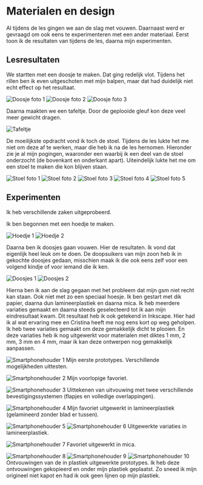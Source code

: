 # Materialen en design

Al tijdens de les gingen we aan de slag met vouwen. Daarnaast werd er gevraagd om ook eens te experimenteren met een ander materiaal. Eerst toon ik de resultaten van tijdens de les, daarna mijn experimenten.

## Lesresultaten

We startten met een doosje te maken. Dat ging redelijk vlot. 
Tijdens het rillen ben ik even uitgeschoten met mijn balpen, maar dat had duidelijk niet echt effect op het resultaat.

![Doosje foto 1]({{site.baseurl}}/assets/1a.jpg)
![Doosje foto 2]({{site.baseurl}}/assets/1.jpg)
![Doosje foto 3]({{site.baseurl}}/assets/2.jpg)

Daarna maakten we een tafeltje. Door de geplooide gleuf kon deze veel meer gewicht dragen.

![Tafeltje]({{site.baseurl}}/assets/3.jpg)

De moeilijkste opdracht vond ik toch de stoel. Tijdens de les lukte het me niet om deze af te werken, maar die heb ik na de les hernomen. Hieronder zie je al mijn pogingen, waaronder een waarbij ik een deel van de stoel onderzocht (de bovenkant en onderkant apart). Uiteindelijk lukte het me om een stoel te maken die kon blijven staan.

![Stoel foto 1]({{site.baseurl}}/assets/4.jpg)
![Stoel foto 2]({{site.baseurl}}/assets/5.jpg)
![Stoel foto 3]({{site.baseurl}}/assets/6.jpg)
![Stoel foto 4]({{site.baseurl}}/assets/7.jpg)
![Stoel foto 5]({{site.baseurl}}/assets/8.jpg)


## Experimenten

Ik heb verschillende zaken uitgeprobeerd.

Ik ben begonnen met een hoedje te maken.

![Hoedje 1]({{site.baseurl}}/assets/9.jpg)
![Hoedje 2]({{site.baseurl}}/assets/10.jpg)

Daarna ben ik doosjes gaan vouwen. Hier de resultaten. Ik vond dat eigenlijk heel leuk om te doen. De doopsuikers van mijn zoon heb ik in gekochte doosjes gedaan, misschien maak ik die ook eens zelf voor een volgend kindje of voor iemand die ik ken.

![Doosjes 1]({{site.baseurl}}/assets/11.jpg)
![Doosjes 2]({{site.baseurl}}/assets/12.jpg)

Hierna ben ik aan de slag gegaan met het probleem dat mijn gsm niet recht kan staan. Ook niet met zo een speciaal hoesje. 
Ik ben gestart met dik papier, daarna dun lamineerplastiek en daarna mica. Ik heb meerdere variaties gemaakt en daarna steeds geselecteerd tot ik aan mijn eindresultaat kwam. Dit resultaat heb ik ook getekend in Inkscape. Hier had ik al wat ervaring mee en Cristina heeft me nog eens kort op weg geholpen. Ik heb twee variaties gemaakt om deze gemakkelijk dicht te plooien. En deze variaties heb ik nog uitgewerkt voor materialen met diktes 1 mm, 2 mm, 3 mm en 4 mm, maar ik kan deze ontwerpen nog gemakkelijk aanpassen.

![Smartphonehouder 1]({{site.baseurl}}/assets/13.jpg)
Mijn eerste prototypes. Verschillende mogelijkheden uittesten.


![Smartphonehouder 2]({{site.baseurl}}/assets/14.jpg)
Mijn voorlopige favoriet.


![Smartphonehouder 3]({{site.baseurl}}/assets/15.jpg)
Uittekenen van uitvouwing met twee verschillende bevestigingssystemen (flapjes en volledige overlappingen).


![Smartphonehouder 4]({{site.baseurl}}/assets/16.jpg)
Mijn favoriet uitgewerkt in lamineerplastiek (gelamineerd zonder blad er tussen).


![Smartphonehouder 5]({{site.baseurl}}/assets/17.jpg)
![Smartphonehouder 6]({{site.baseurl}}/assets/18.jpg)
Uitgewerkte variaties in lamineerplastiek.


![Smartphonehouder 7]({{site.baseurl}}/assets/19.jpg)
Favoriet uitgewerkt in mica. 

![Smartphonehouder 8]({{site.baseurl}}/assets/20.jpg)
![Smartphonehouder 9]({{site.baseurl}}/assets/21.jpg)
![Smartphonehouder 10]({{site.baseurl}}/assets/22.jpg)
Ontvouwingen van de in plastiek uitgewerkte prototypes. Ik heb deze ontvouwingen gekopieerd en onder mijn plastiek geplaatst. Zo sneed ik mijn origineel niet kapot en had ik ook geen lijnen op mijn plastiek.
